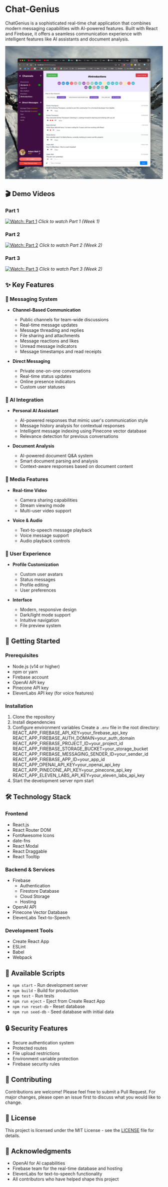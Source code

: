 # Chat-Genius

ChatGenius is a sophisticated real-time chat application that combines modern messaging capabilities with AI-powered features. Built with React and Firebase, it offers a seamless communication experience with intelligent features like AI assistants and document analysis.

![ChatGenius Interface](public/chatgenius-screenshot.png)

## 🎬 Demo Videos

### Part 1
[![Watch: Part 1](https://img.shields.io/badge/Watch-Part_1-FF6000?style=for-the-badge&logo=loom)](https://www.loom.com/share/12d19c557d7349298eabca7e285f4026?sid=8afd95c9-cc7b-46c0-87aa-81d35dd1e404)
*Click to watch Part 1 (Week 1)*

### Part 2
[![Watch: Part 2](https://img.shields.io/badge/Watch-Part_2-FF6000?style=for-the-badge&logo=loom)](https://www.loom.com/share/eb4c829f84e44844a1c1d54ec0e77f8f?sid=3515e395-1b24-485a-9411-2b473c4f07ac)
*Click to watch Part 2 (Week 2)*

### Part 3
[![Watch: Part 3](https://img.shields.io/badge/Watch-Part_3-FF6000?style=for-the-badge&logo=loom)](https://www.loom.com/share/4b8cba9056c9434da87c7c0d0a1066cb)
*Click to watch Part 3 (Week 2)*

## ✨ Key Features

### 💬 Messaging System
- **Channel-Based Communication**
  - Public channels for team-wide discussions
  - Real-time message updates
  - Message threading and replies
  - File sharing and attachments
  - Message reactions and likes
  - Unread message indicators
  - Message timestamps and read receipts

- **Direct Messaging**
  - Private one-on-one conversations
  - Real-time status updates
  - Online presence indicators
  - Custom user statuses

### 🤖 AI Integration
- **Personal AI Assistant**
  - AI-powered responses that mimic user's communication style
  - Message history analysis for contextual responses
  - Intelligent message indexing using Pinecone vector database
  - Relevance detection for previous conversations

- **Document Analysis**
  - AI-powered document Q&A system
  - Smart document parsing and analysis
  - Context-aware responses based on document content

### 🎥 Media Features
- **Real-time Video**
  - Camera sharing capabilities
  - Stream viewing mode
  - Multi-user video support

- **Voice & Audio**
  - Text-to-speech message playback
  - Voice message support
  - Audio playback controls

### 👤 User Experience
- **Profile Customization**
  - Custom user avatars
  - Status messages
  - Profile editing
  - User preferences

- **Interface**
  - Modern, responsive design
  - Dark/light mode support
  - Intuitive navigation
  - File preview system

## 🚀 Getting Started

### Prerequisites
- Node.js (v14 or higher)
- npm or yarn
- Firebase account
- OpenAI API key
- Pinecone API key
- ElevenLabs API key (for voice features)

### Installation

1. Clone the repository
2. Install dependencies
3. Configure environment variables
    Create a `.env` file in the root directory:
        REACT_APP_FIREBASE_API_KEY=your_firebase_api_key
        REACT_APP_FIREBASE_AUTH_DOMAIN=your_auth_domain
        REACT_APP_FIREBASE_PROJECT_ID=your_project_id
        REACT_APP_FIREBASE_STORAGE_BUCKET=your_storage_bucket
        REACT_APP_FIREBASE_MESSAGING_SENDER_ID=your_sender_id
        REACT_APP_FIREBASE_APP_ID=your_app_id
        REACT_APP_OPENAI_API_KEY=your_openai_api_key
        REACT_APP_PINECONE_API_KEY=your_pinecone_api_key
        REACT_APP_ELEVEN_LABS_API_KEY=your_eleven_labs_api_key
4. Start the development server
    npm start

## 🛠️ Technology Stack

### Frontend
- React.js
- React Router DOM
- FontAwesome Icons
- date-fns
- React Modal
- React Draggable
- React Tooltip

### Backend & Services
- Firebase
  - Authentication
  - Firestore Database
  - Cloud Storage
  - Hosting
- OpenAI API
- Pinecone Vector Database
- ElevenLabs Text-to-Speech

### Development Tools
- Create React App
- ESLint
- Babel
- Webpack

## 📱 Available Scripts

- `npm start` - Run development server
- `npm build` - Build for production
- `npm test` - Run tests
- `npm run eject` - Eject from Create React App
- `npm run reset-db` - Reset database
- `npm run seed-db` - Seed database with initial data

## 🔒 Security Features

- Secure authentication system
- Protected routes
- File upload restrictions
- Environment variable protection
- Firebase security rules

## 🤝 Contributing

Contributions are welcome! Please feel free to submit a Pull Request. For major changes, please open an issue first to discuss what you would like to change.

## 📄 License

This project is licensed under the MIT License - see the [LICENSE](LICENSE) file for details.

## 👏 Acknowledgments

- OpenAI for AI capabilities
- Firebase team for the real-time database and hosting
- ElevenLabs for text-to-speech functionality
- All contributors who have helped shape this project
